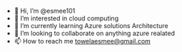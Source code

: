 - 👋 Hi, I’m @esmee101
- 👀 I’m interested in cloud computing
- 🌱 I’m currently learning Azure solutions Architecture
- 💞️ I’m looking to collaborate on anything azure realated
- 📫 How to reach me towelaesmee@gmail.com

<!---
esmee101/esmee101 is a ✨ special ✨ repository because its `README.md` (this file) appears on your GitHub profile.
You can click the Preview link to take a look at your changes.
--->
